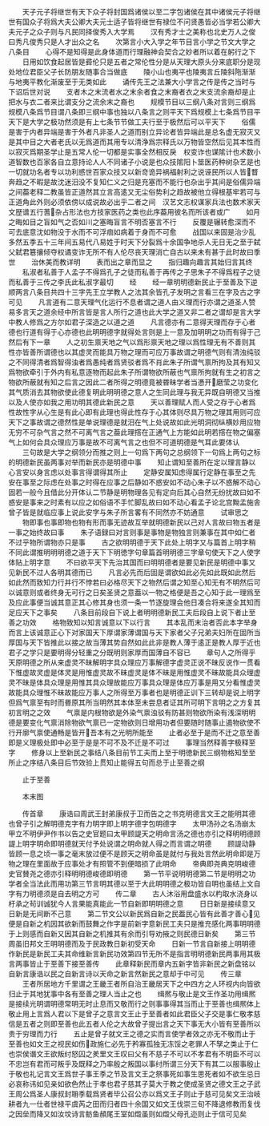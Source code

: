<!-- { "loadSidebar": true } -->
　　天子元子将继世有天下众子将封国爲诸侯以至二字包诸侯在其中诸侯元子将继世有国众子将爲大夫公卿大夫元士适子皆将继世有禄位不问贤愚皆必当学若公卿大夫元子之众子则与凡民同择俊秀入大学焉
　　汉有秀才士之美称也北史万人之俊曰秀凡俊秀只是人才出众之名
　　次第言小大入学之年节目言小学之节文大学之八条目
　　心得不是知得是此身体道而行理融神会契合之妙者所以着在躬行之下
　　日用如饮食起居皆是彛伦只是五者之常伦性分是从天理大原头分来底职分是现处地位君臣父子长防朋友随事合当做底
　　陵小山也夷平也陵夷言丘陵斜陁渐渐与地夷平教化渐废至于无类如此
　　诵传先王之法兼大小学言之传是传之当时与下诏后世对说
　　支者木之末流者水之末余者食之末裔者衣之末支流余裔却是止把水与衣二者来比谓支分之流余末之裔也
　　规模节目以三纲八条对言则三纲爲规模八条爲节目谓八条即三纲中事也独以八条言之则平天下爲规模上七条爲节目平天下是大学之极功然须是有上七条节节做工夫行至于极然后可以平天下
　　俗儒是害于内者异端是害于外者凡非圣人之道而别立异论者皆异端此是总名虚无寂灭又是其中目之大者老氏以无爲道而其用专以清浄爲宗释氏以万物皆空然后见其本性而以寂灭爲期圣学止是五常人伦一切都是实事全然相反戾　权变诈也谋隂计也术数小道智数也百家各自立意持论人人不同诸子小说是也众技隂阳卜筮医药种树杂艺是也一切就功名者专以功利惑世百家众技又以新竒诡异祸福射利之说诬民所以人皆瞀奔趋之不暇是故沈迷汨没不复知仁义之归是充塞而不能行也杂出乎其间是俗儒异端之间葢老释二教虽皆正道然其立言高逺又无尘俗势利之趋故被他立得根基牢若可与正道角此外则必须依傍以成说故必出乎二者之间　汉艺文志权谋家兵法也数术家天文歴谱五行蓍杂占形法也方技家医药之类也此序葢用彼名而所该者或广
　　如月之晦如目之盲如气之否如川之塞晦盲言不明否塞言不行
　　反覆是辗转愈深而不可去底意沈如物没于水而不可浮痼如病着于身而不可愈
　　战国以来固是治少乱多然五季五十三年间五易代八易姓于时天下分裂爲十余国争地杀人无日无之至于弑父弑君簒攘倾夺权谲变诈无所不有人伦尽丧天理消亡自古以来未有甚于此时故曰季世
　　治休美而教详明
　　表而出之章而显之
　　指归趣向趣言其始归言其终
　　私淑者私善于人孟子不得爲孔子之徒而私善于再传之子思朱子不得爲程子之徒而私善于三传之李氏此私淑字最切
　　经
　　经一章明明德新民止于至善及下逆顺两言八条目共四十三字先王立学教人之法其余皆孔子发明之言看三在字及古之字可见
　　凡言道有二意天理气化运行不息者谓之道人由义理而行亦谓之道圣人赞易多言天之道余经中所言皆是言人所行之道也此大学之道又非二者之谓却是言大学中教人修爲之方尔如君子深造之以道之道
　　凡言德亦有二意得天理而存于心者德也行道有得于心亦德也此明明德字就得处言则是上一意及加明明之功而有得于己然后有下一章
　　人之初生禀天地之气以爲形禀天地之理以爲性理无有不善则其性亦皆善所谓德也以其虚灵而能具万物之理而可应万事故谓之明德气则有清浊纯驳之不同得清者爲智得浊者爲愚纯者爲贤驳者爲不肖此朱子所谓气禀所拘及其有知又爲物欲牵引于外内有私意逐物而起此朱子所谓物欲所蔽也气禀所拘就有生之初言之物欲所蔽就有知之后言之因此二者所得之明德竟被昬昧学者当慿开磨莹之功变化其气质消去其物欲使此德复明此明明德之意人之生同此理与我无异既自明德又当推以及人使亦如我之用功明其德此新民之意
　　天以善理赋人而人受之存于心者爲性故性字从心生是有此心即有此理也得此性存于心其体则尽具万物之理其用则可应天下之事故谓之德然性是单说理德是就汨在气上处说故如此光明洞彻纵横妙用应物无穷不可杂气言之然不可离气言之葢此理撘在正通气上方能如此明若撘在物之偏塞气上如何会具众理应万事是故不可离气言之也但不可道明德是气耳此要体认
　　三句故是大学之纲领分而推之则上一句爲下两句之总纲领下一句爲上两句之标的明德新民虽两事对举而新民亦是明德中事
　　知止谓知至善所在定以理言静以心言安以身言虑以处事言得谓得其所止
　　定静安属知虑得属行定静在事至之先安在事至之际虑在处事之时得在应事之后静如不惑安如不动心朱子以不惑解不动心固若一般今且借此分开体认二节静是明物理各见有定向后其心自然无纷扰故曰如不惑安是事来之时素有以应之如俗语不手忙脚乱故曰如不动心看孟子论北宫黝孟施舎曾子皆是就临应事上说此安字与朱子所言畧有不同然亦不妨通意
　　试审思之
　　物即事也事即物也物有形而事无迹故互举就明德新民以己对人言故曰物五者是一事之始终故曰事
　　朱子语録曰对言则事是事物是物独言则兼事在其中如仁者不过乎物所谓物亦只是事
　　古之欲明明德于天下此处上明字又与篇首上明字稍不同此谓推明明明德之道于天下下明徳字句章篇首明明德三字章句使天下之人使字体贴上明字意
　　不曰欲平天下先治其国而曰明明德者是要见新民是明德中事又见新民不过人各明其德而已
　　凡言必先而后固是谓欲如此必先如此既如此然后如此然而致知力行并行不悖若曰必格尽天下之物然后谓之知至心知无有不明然后可以诚意则或者终身无可行之日矣圣贤之意葢以一物之格便是吾之心知于此一理爲至及应此事便当诚其意正其心修其身也须一条一节逐旋理会他日凑合将来遂全其知而足应天下之事矣
　　八条目前段自下说上者明明德新民工夫后段自上说下者止至善之功效
　　格物致知以知言诚意以下以行言
　　其本乱而末治者否此本字举身而言上该诚意正心下对家国天下厚谓家薄谓国与天下家者父子兄弟夫妇所在固所当厚国与天下皆推此以接之故当薄其势自然如此此非是教人薄于逺正是教人厚于近也君子之学只是要明得分轻重之分既明则家厚而国薄自不容已
　　章句人之所得乎天原明德之所从来虚灵不昧解明字具众理应万事解德字虚灵正说不昧反说作一贯看下惟虚故灵虚是体灵是用惟虚灵故不昧虚灵是体不昧是用惟虚灵不昧故能具众理虚灵不昧是体具众理是用惟其具众理故能应万事具众理是体应万事是用又分看惟虚灵故能具众理惟不昧故能应万事人之所得至万事者也是明德正训下三转却是说上明字但爲气禀至有时而昬原其所当明然其本体至未尝息者证其所可明下言明之之方复其初言明之之效
　　气禀是内根物欲是外染气禀浊驳有防甚则物欲所染有浅深明明德是要变化气禀消除物欲气禀已一定物欲则日增用功者但要随时随事止遏物欲使不行开廓气禀使通畅是皆开吾本有之光明所能至
　　止者必至于是而不迁之意至善即是义理极处即中必至于是是不可不及不迁是不可过
　　事理当然释善字极释至字
　　修身以上至新民之事结八条目前节工夫而上至于明徳新民三纲物格知至至所止之序结八条目后节效验上贯知止能得五句而总于止至善之纲

　　止于至善

　　本末图

　　传首章
　　康诰曰周武王封弟康叔于卫而告之之书克明德言文王之能明其德也曾子引之解明德克字有力明字即上明字德字包明德字
　　太甲汤孙之名汤崩太甲立不明伊尹作书以告之史官题曰太甲顾諟天之明命言汤之德也亦引之释明明德顾諟上明字明命即明德就天付予处说谓之明命就人得之而言谓之明德
　　顾諟动静皆顾一息之顷一事之毫末放过便不是顾天之明命虽是就付与我处言然此明命即是万物之理在里面故于应事处才有照管不到便暗损了此明命
　　帝典即尧典克明峻德史官賛尧之德亦引释明明德峻德即明德
　　第一节平说明明德第二节是明明之功学者全当法此而用功第三节言明其德以至于大此明明德之极功皆自明也虽结上文自字有力明德须是自去明之方可
　　传二章
　　古人沐浴用盘盛水以杓取水浇身以杅承之茍训诚犹今人言果能真能此一节自新即明明德之意
　　日日新是接续意又日新是无间断不己意
　　第二节文公以新民爲自新之民葢民心皆有此善才善心见便是自新之机因其欲新而鼓舞之作字是前新字意新民工夫只是推充感化两事明明德于上则感而自新又因其自新之机推其有余而引导劝掖之则民德日新矣
　　第三节周虽旧邦文王明明德而及于民政教日新初受天命
　　日新一节言自新接上明明德作新民是新民工夫其命维新言新民功效第四节无所不是指言明明德新民两事用其极言两事皆止于至善下接至善传
　　此章释新民而章内五新字皆非新民之新盘铭以自新言康诰以民之自新言诗以天命之新言然新民之意却于中可见
　　传三章
　　王者所居地方千里谓之王畿王者所自治王畿居天下之中四方之人环视内向皆欲归止于其地犹事中各有至善之理人当止之也
　　缉熈与敬止是文王作圣功用缉熈是接续光明谓明德常明无时止息而又敬而行之则事事得其当而止于至善也缉熈体上敬止用上言爲人君以下是曾子之意言文王止于至善者如此君臣父子交是事仁敬孝慈信是五者之则即至善也此五者人伦之大故曾子提出言之天下事无大小皆有至善所以贵于穷理而力行
　　五止是曾子就文王之德之实而言使学者效之亦无不敬而止于至善也如文王之视民如伤政施仁必先于矜寡孤独无冻馁之老罪人不孥之类止于仁也崇侯谮文王欲叛纣怒囚之羑里文王叹曰父有不慈子不可以不孝君有不明臣不可以不忠岂有君而可叛乎及既释之乃率殷之叛国以事纣所谓三分天下有其二以服事殷止于敬也礼记言文王爲世子事王季之节及言文王之祭事死如事生思死者如不欲生忌日必哀称讳如见亲如欲色然止于孝也君子慈其子莫大于教之使成圣贤之德文王之子武王周公爲圣人康叔封耼季载爲贤者毕公召公亦以爲文王子则止于慈可见矣文王治岐耕者九一仕者世禄平虞芮之田而归者四十余国又如文王伐崇三旬不降退修教而复伐之因垒而降又如汝坟诗言鲂鱼頳尾王室如燬虽则如燬父母孔迩则止于信可见矣
